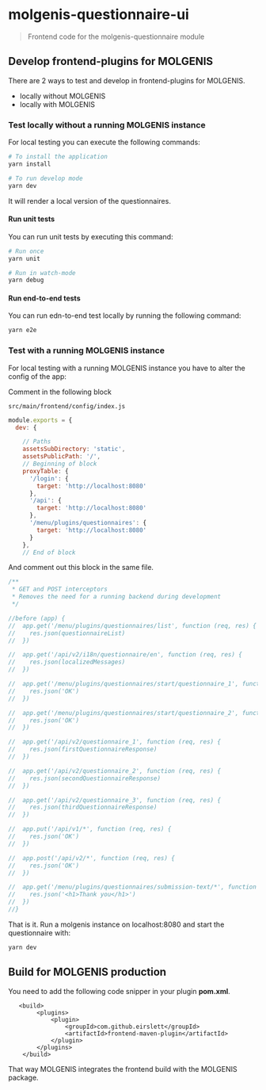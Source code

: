 # molgenis-questionnaire-ui

> Frontend code for the molgenis-questionnaire module

## Develop frontend-plugins for MOLGENIS

There are 2 ways to test and develop in frontend-plugins for MOLGENIS.

- locally without MOLGENIS
- locally with MOLGENIS

### Test locally without a running MOLGENIS instance

For local testing you can execute the following commands:

```bash
# To install the application
yarn install

# To run develop mode
yarn dev
```

It will render a local version of the questionnaires.

#### Run unit tests

You can run unit tests by executing this command:

```bash
# Run once
yarn unit

# Run in watch-mode
yarn debug
```

#### Run end-to-end tests

You can run edn-to-end test locally by running the following command:

```bash
yarn e2e
```

### Test with a running MOLGENIS instance

For local testing with a running MOLGENIS instance you have to alter the config of the app:

Comment in the following block

`src/main/frontend/config/index.js`

```javascript
module.exports = {
  dev: {

    // Paths
    assetsSubDirectory: 'static',
    assetsPublicPath: '/',
    // Beginning of block
    proxyTable: {
      '/login': {
        target: 'http://localhost:8080'
      },
      '/api': {
        target: 'http://localhost:8080'
      },
      '/menu/plugins/questionnaires': {
        target: 'http://localhost:8080'
      }
    },
    // End of block
```

And comment out this block in the same file.

```javascript
/**
 * GET and POST interceptors
 * Removes the need for a running backend during development
 */

//before (app) {
//  app.get('/menu/plugins/questionnaires/list', function (req, res) {
//    res.json(questionnaireList)
//  })

//  app.get('/api/v2/i18n/questionnaire/en', function (req, res) {
//    res.json(localizedMessages)
//  })

//  app.get('/menu/plugins/questionnaires/start/questionnaire_1', function (req, res) {
//    res.json('OK')
//  })

//  app.get('/menu/plugins/questionnaires/start/questionnaire_2', function (req, res) {
//    res.json('OK')
//  })

//  app.get('/api/v2/questionnaire_1', function (req, res) {
//    res.json(firstQuestionnaireResponse)
//  })

//  app.get('/api/v2/questionnaire_2', function (req, res) {
//    res.json(secondQuestionnaireResponse)
//  })

//  app.get('/api/v2/questionnaire_3', function (req, res) {
//    res.json(thirdQuestionnaireResponse)
//  })

//  app.put('/api/v1/*', function (req, res) {
//    res.json('OK')
//  })

//  app.post('/api/v2/*', function (req, res) {
//    res.json('OK')
//  })

//  app.get('/menu/plugins/questionnaires/submission-text/*', function (req, res) {
//    res.json('<h1>Thank you</h1>')
//  })
//}
```

That is it. Run a molgenis instance on localhost:8080 and start the questionnaire with:

```javascript
yarn dev
```

## Build for MOLGENIS production

You need to add the following code snipper in your plugin **pom.xml**.

```
   <build>
        <plugins>
            <plugin>
                <groupId>com.github.eirslett</groupId>
                <artifactId>frontend-maven-plugin</artifactId>
            </plugin>
        </plugins>
    </build>
```

That way MOLGENIS integrates the frontend build with the MOLGENIS package.
